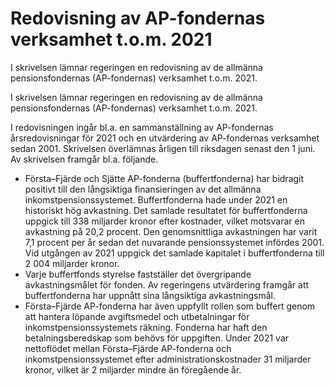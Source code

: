 # Redovisning av AP-fondernas verksamhet t.o.m. 2021

I skrivelsen lämnar regeringen en redovisning av de allmänna pensionsfondernas (AP-fondernas) verksamhet t.o.m. 2021.

I skrivelsen lämnar regeringen en redovisning av de allmänna pensionsfondernas (AP-fondernas) verksamhet t.o.m. 2021.

I redovisningen ingår bl.a. en sammanställning av AP-fondernas årsredovisningar för 2021 och en utvärdering av AP-fondernas verksamhet sedan 2001. Skrivelsen överlämnas årligen till riksdagen senast den 1 juni. Av skrivelsen framgår bl.a. följande.


* Första–Fjärde och Sjätte AP-fonderna (buffertfonderna) har bidragit positivt till den långsiktiga finansieringen av det allmänna inkomstpensionssystemet. Buffertfonderna hade under 2021 en historiskt hög avkastning. Det samlade resultatet för buffertfonderna uppgick till 338 miljarder kronor efter kostnader, vilket motsvarar en avkastning på 20,2 procent. Den genomsnittliga avkastningen har varit 7,1 procent per år sedan det nuvarande pensionssystemet infördes 2001. Vid utgången av 2021 uppgick det samlade kapitalet i buffertfonderna till 2 004 miljarder kronor.
* Varje buffertfonds styrelse fastställer det övergripande avkastningsmålet för fonden. Av regeringens utvärdering framgår att buffertfonderna har uppnått sina långsiktiga avkastningsmål.
* Första–Fjärde AP-fonderna har även uppfyllt rollen som buffert genom att hantera löpande avgiftsmedel och utbetalningar för inkomstpensionssystemets räkning. Fonderna har haft den betalningsberedskap som behövs för uppgiften. Under 2021 var nettoflödet mellan Första–Fjärde AP-fonderna och inkomstpensionssystemet efter administrationskostnader 31 miljarder kronor, vilket är 2 miljarder mindre än föregående år.
